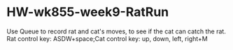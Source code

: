 # HW-wk855-week9-RatRun
Use Queue to record rat and cat's moves, to see if the cat can catch the rat. Rat control key: ASDW+space;Cat control key: up, down, left, right+M
